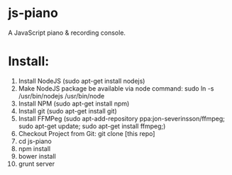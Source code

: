 js-piano
=====

A JavaScript piano & recording console.


# Install:
1. Install NodeJS (sudo apt-get install nodejs)
2. Make NodeJS package be available via node command:  sudo ln -s /usr/bin/nodejs /usr/bin/node
2. Install NPM (sudo apt-get install npm)
3. Install git (sudo apt-get install git)
3. Install FFMPeg (sudo apt-add-repository ppa:jon-severinsson/ffmpeg; sudo apt-get update; sudo apt-get install ffmpeg;)
4. Checkout Project from Git:  git clone [this repo]
5. cd js-piano
6. npm install
7. bower install
8. grunt server
